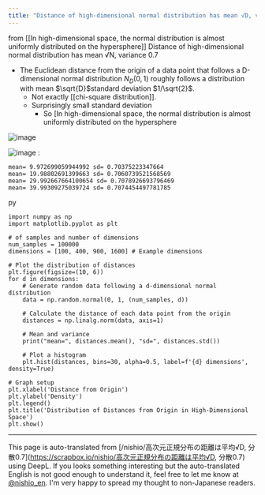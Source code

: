 ```yaml
---
title: "Distance of high-dimensional normal distribution has mean √D, variance 0.7"
---
```


from  [[In high-dimensional space, the normal distribution is almost uniformly distributed on the hypersphere]]
Distance of high-dimensional normal distribution has mean √N, variance 0.7
- The Euclidean distance from the origin of a data point that follows a D-dimensional normal distribution $N_D(0, 1)$ roughly follows a distribution with mean $\sqrt{D}$standard deviation $1/\sqrt{2}$.
    - Not exactly [[chi-square distribution]].
    - Surprisingly small standard deviation
        - So [In high-dimensional space, the normal distribution is almost uniformly distributed on the hypersphere

![image](https://gyazo.com/0d112dd0f26b35bcdb475adc65bde59d/thumb/1000)

![image](https://gyazo.com/dcb18b69b4fa13bbea0c1f7a2568176e/thumb/1000)
:

```
mean= 9.972699059944992 sd= 0.70375223347664
mean= 19.98802691399663 sd= 0.7060739521568569
mean= 29.992667664100654 sd= 0.7078926693796469
mean= 39.99309275039724 sd= 0.7074454497781785
```


py

```
import numpy as np
import matplotlib.pyplot as plt

# of samples and number of dimensions
num_samples = 100000
dimensions = [100, 400, 900, 1600] # Example dimensions

# Plot the distribution of distances
plt.figure(figsize=(10, 6))
for d in dimensions:
    # Generate random data following a d-dimensional normal distribution
    data = np.random.normal(0, 1, (num_samples, d))
    
    # Calculate the distance of each data point from the origin
    distances = np.linalg.norm(data, axis=1)

    # Mean and variance
    print("mean=", distances.mean(), "sd=", distances.std())
    
    # Plot a histogram
    plt.hist(distances, bins=30, alpha=0.5, label=f'{d} dimensions', density=True)

# Graph setup
plt.xlabel('Distance from Origin')
plt.ylabel('Density')
plt.legend()
plt.title('Distribution of Distances from Origin in High-Dimensional Space')
plt.show()
```



---
This page is auto-translated from [/nishio/高次元正規分布の距離は平均√D, 分散0.7](https://scrapbox.io/nishio/高次元正規分布の距離は平均√D, 分散0.7) using DeepL. If you looks something interesting but the auto-translated English is not good enough to understand it, feel free to let me know at [@nishio_en](https://twitter.com/nishio_en). I'm very happy to spread my thought to non-Japanese readers.